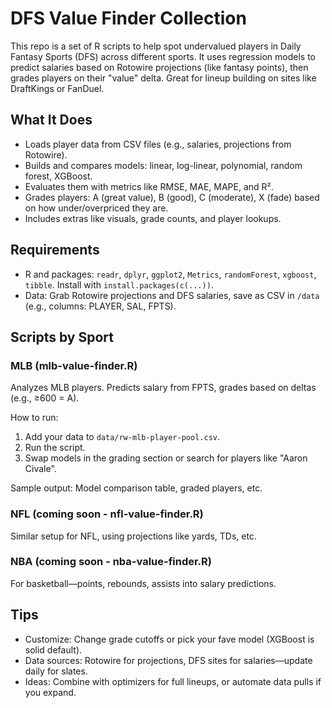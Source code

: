 # DFS Value Finder Collection

This repo is a set of R scripts to help spot undervalued players in Daily Fantasy Sports (DFS) across different sports. It uses regression models to predict salaries based on Rotowire projections (like fantasy points), then grades players on their "value" delta. Great for lineup building on sites like DraftKings or FanDuel.

## What It Does
- Loads player data from CSV files (e.g., salaries, projections from Rotowire).
- Builds and compares models: linear, log-linear, polynomial, random forest, XGBoost.
- Evaluates them with metrics like RMSE, MAE, MAPE, and R².
- Grades players: A (great value), B (good), C (moderate), X (fade) based on how under/overpriced they are.
- Includes extras like visuals, grade counts, and player lookups.


## Requirements
- R and packages: `readr`, `dplyr`, `ggplot2`, `Metrics`, `randomForest`, `xgboost`, `tibble`. Install with `install.packages(c(...))`.
- Data: Grab Rotowire projections and DFS salaries, save as CSV in `/data` (e.g., columns: PLAYER, SAL, FPTS).

## Scripts by Sport

### MLB (mlb-value-finder.R)
Analyzes MLB players. Predicts salary from FPTS, grades based on deltas (e.g., ≥600 = A).

How to run:
1. Add your data to `data/rw-mlb-player-pool.csv`.
2. Run the script.
3. Swap models in the grading section or search for players like "Aaron Civale".

Sample output: Model comparison table, graded players, etc.

### NFL (coming soon - nfl-value-finder.R)
Similar setup for NFL, using projections like yards, TDs, etc.

### NBA (coming soon - nba-value-finder.R)
For basketball—points, rebounds, assists into salary predictions.


## Tips
- Customize: Change grade cutoffs or pick your fave model (XGBoost is solid default).
- Data sources: Rotowire for projections, DFS sites for salaries—update daily for slates.
- Ideas: Combine with optimizers for full lineups, or automate data pulls if you expand.
